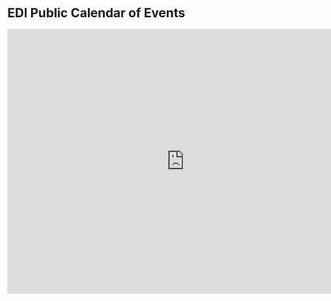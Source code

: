 # EDI Public Calendar of Events

<iframe height="600" src="https://calendar.google.com/calendar/embed?src=wisc.edu_pl9hobodo61ss31v4gu1luuvqs%40group.calendar.google.com&#038;ctz=America/Chicago" style="border: 0" width="800"></iframe>